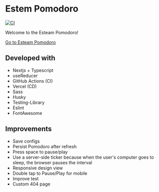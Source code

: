# Estem Pomodoro

[![CI](https://github.com/Esteam85/esteam-pomodoro/actions/workflows/main.yml/badge.svg)](https://github.com/Esteam85/esteam-pomodoro/actions/workflows/main.yml)

Welcome to the Esteam Pomodoro!

[Go to Esteam Pomodoro](https://esteam85.com/pomodoro)

## Developed with

- Nextjs + Typescript
- useReducer
- GitHub Actions (CI)
- Vercel (CD)
- Sass
- Husky
- Testing-Library
- Eslint
- FontAwesome

## Improvements

- Save configs
- Persist Pomodoro after refresh
- Press space to pause/play
- Use a server-side ticker because when the user's computer goes to sleep, the browser pauses the interval
- Responsive design view
- Double tap to Pause/Play for mobile
- Improve test
- Custom 404 page
